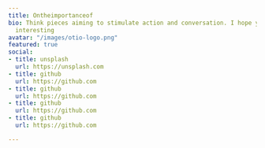 ```yaml
---
title: Ontheimportanceof
bio: Think pieces aiming to stimulate action and conversation. I hope you find them
  interesting
avatar: "/images/otio-logo.png"
featured: true
social:
- title: unsplash
  url: https://unsplash.com
- title: github
  url: https://github.com
- title: github
  url: https://github.com
- title: github
  url: https://github.com
- title: github
  url: https://github.com

---
```

